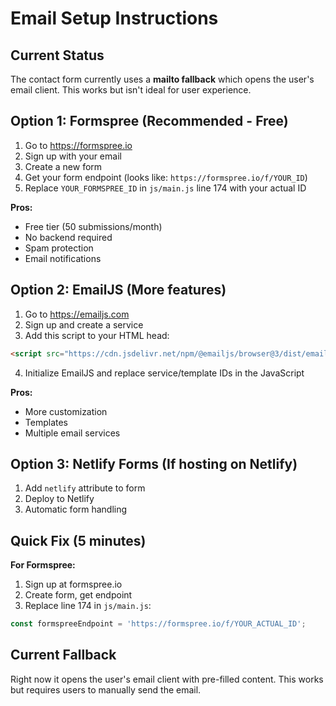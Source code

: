 # Email Setup Instructions

## Current Status
The contact form currently uses a **mailto fallback** which opens the user's email client. This works but isn't ideal for user experience.

## Option 1: Formspree (Recommended - Free)

1. Go to https://formspree.io
2. Sign up with your email
3. Create a new form
4. Get your form endpoint (looks like: `https://formspree.io/f/YOUR_ID`)
5. Replace `YOUR_FORMSPREE_ID` in `js/main.js` line 174 with your actual ID

**Pros:** 
- Free tier (50 submissions/month)
- No backend required
- Spam protection
- Email notifications

## Option 2: EmailJS (More features)

1. Go to https://emailjs.com
2. Sign up and create a service
3. Add this script to your HTML head:
```html
<script src="https://cdn.jsdelivr.net/npm/@emailjs/browser@3/dist/email.min.js"></script>
```
4. Initialize EmailJS and replace service/template IDs in the JavaScript

**Pros:**
- More customization
- Templates
- Multiple email services

## Option 3: Netlify Forms (If hosting on Netlify)

1. Add `netlify` attribute to form
2. Deploy to Netlify
3. Automatic form handling

## Quick Fix (5 minutes)

**For Formspree:**
1. Sign up at formspree.io
2. Create form, get endpoint
3. Replace line 174 in `js/main.js`:
```javascript
const formspreeEndpoint = 'https://formspree.io/f/YOUR_ACTUAL_ID';
```

## Current Fallback
Right now it opens the user's email client with pre-filled content. This works but requires users to manually send the email.